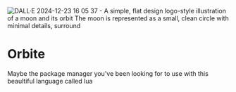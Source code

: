 ![DALL·E 2024-12-23 16 05 37 - A simple, flat design logo-style illustration of a moon and its orbit  The moon is represented as a small, clean circle with minimal details, surround](https://github.com/user-attachments/assets/c200ced3-6884-4b3f-b209-f72dc5119354)

# Orbite
Maybe the package manager you've been looking for to use with this beaultiful language called lua
